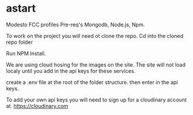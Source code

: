 # astart
Modesto FCC profiles
Pre-req's Mongodb, Node.js, Npm.

To work on the project you will need ot clone the repo. Cd into the cloned repo folder

Run NPM Install.


We are using cloud hosing for the images on the site. 
The site will not load localy until you add in the api keys for these services.

create a .env file at the root of the folder structure. then enter in the api keys.

To add your own api keys you will need to sign up for a cloudinary account at. https://cloudinary.com

